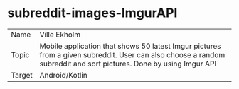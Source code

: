 # subreddit-images-ImgurAPI

|                  |                                                                                                                                                                                                                                                                            |
| ---------------- | -------------------------------------------------------------------------------------------------------------------------------------------------------------------------------------------------------------------------------------------------------------------------- |
| Name             | Ville Ekholm                                                                                                                                                                                                                                                              |
| Topic            | Mobile application that shows 50 latest Imgur pictures from a given subreddit. User can also choose a random subreddit and sort pictures. Done by using Imgur API |
| Target           | Android/Kotlin                                                                                                                                                                                                                                                              |

